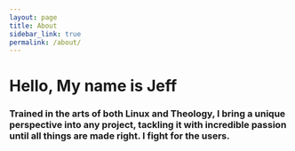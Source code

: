 ```yaml
---
layout: page
title: About
sidebar_link: true
permalink: /about/
---
```

# Hello, My name is Jeff

### Trained in the arts of both Linux and Theology, I bring a unique perspective into any project, tackling it with incredible passion until all things are made right. I fight for the users.
